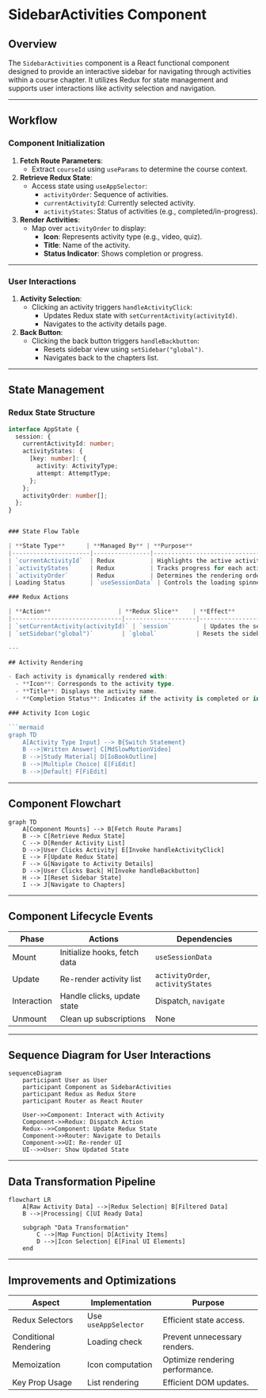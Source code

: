 
# SidebarActivities Component

## Overview

The `SidebarActivities` component is a React functional component designed to provide an interactive sidebar for navigating through activities within a course chapter. It utilizes Redux for state management and supports user interactions like activity selection and navigation.

---

## Workflow

### Component Initialization

1. **Fetch Route Parameters**:
   - Extract `courseId` using `useParams` to determine the course context.
2. **Retrieve Redux State**:
   - Access state using `useAppSelector`:
     - `activityOrder`: Sequence of activities.
     - `currentActivityId`: Currently selected activity.
     - `activityStates`: Status of activities (e.g., completed/in-progress).
3. **Render Activities**:
   - Map over `activityOrder` to display:
     - **Icon**: Represents activity type (e.g., video, quiz).
     - **Title**: Name of the activity.
     - **Status Indicator**: Shows completion or progress.

---

### User Interactions

1. **Activity Selection**:
   - Clicking an activity triggers `handleActivityClick`:
     - Updates Redux state with `setCurrentActivity(activityId)`.
     - Navigates to the activity details page.
2. **Back Button**:
   - Clicking the back button triggers `handleBackbutton`:
     - Resets sidebar view using `setSidebar("global")`.
     - Navigates back to the chapters list.

---

## State Management

### Redux State Structure

```typescript
interface AppState {
  session: {
    currentActivityId: number;
    activityStates: {
      [key: number]: {
        activity: ActivityType;
        attempt: AttemptType;
      };
    };
    activityOrder: number[];
  };
}


### State Flow Table

| **State Type**      | **Managed By** | **Purpose**                                              |
|----------------------|----------------|----------------------------------------------------------|
| `currentActivityId`  | Redux          | Highlights the active activity.                         |
| `activityStates`     | Redux          | Tracks progress for each activity.                      |
| `activityOrder`      | Redux          | Determines the rendering order of activities.           |
| Loading Status       | `useSessionData` | Controls the loading spinner during data fetching.     |

### Redux Actions

| **Action**                   | **Redux Slice**    | **Effect**                               |
|-------------------------------|--------------------|------------------------------------------|
| `setCurrentActivity(activityId)` | `session`         | Updates the selected activity in state.  |
| `setSidebar("global")`        | `global`           | Resets the sidebar to the global view.   |

---

## Activity Rendering

- Each activity is dynamically rendered with:
  - **Icon**: Corresponds to the activity type.
  - **Title**: Displays the activity name.
  - **Completion Status**: Indicates if the activity is completed or in progress.

### Activity Icon Logic

```mermaid
graph TD
    A[Activity Type Input] --> B{Switch Statement}
    B -->|Written Answer| C[MdSlowMotionVideo]
    B -->|Study Material| D[IoBookOutline]
    B -->|Multiple Choice| E[FiEdit]
    B -->|Default| F[FiEdit]
```

---

## Component Flowchart

```mermaid
graph TD
    A[Component Mounts] --> B[Fetch Route Params]
    B --> C[Retrieve Redux State]
    C --> D[Render Activity List]
    D -->|User Clicks Activity| E[Invoke handleActivityClick]
    E --> F[Update Redux State]
    F --> G[Navigate to Activity Details]
    D -->|User Clicks Back| H[Invoke handleBackbutton]
    H --> I[Reset Sidebar State]
    I --> J[Navigate to Chapters]
```

---

## Component Lifecycle Events

| **Phase**      | **Actions**                             | **Dependencies**         |
|-----------------|-----------------------------------------|--------------------------|
| Mount          | Initialize hooks, fetch data            | `useSessionData`         |
| Update         | Re-render activity list                 | `activityOrder`, `activityStates` |
| Interaction    | Handle clicks, update state             | Dispatch, `navigate`     |
| Unmount        | Clean up subscriptions                  | None                     |

---

## Sequence Diagram for User Interactions

```mermaid
sequenceDiagram
    participant User as User
    participant Component as SidebarActivities
    participant Redux as Redux Store
    participant Router as React Router

    User->>Component: Interact with Activity
    Component->>Redux: Dispatch Action
    Redux-->>Component: Update Redux State
    Component->>Router: Navigate to Details
    Component->>UI: Re-render UI
    UI-->>User: Show Updated State
```

---

## Data Transformation Pipeline

```mermaid
flowchart LR
    A[Raw Activity Data] -->|Redux Selection| B[Filtered Data]
    B -->|Processing| C[UI Ready Data]
    
    subgraph "Data Transformation"
        C -->|Map Function| D[Activity Items]
        D -->|Icon Selection| E[Final UI Elements]
    end
```

---

## Improvements and Optimizations

| **Aspect**             | **Implementation**       | **Purpose**                           |
|-------------------------|--------------------------|---------------------------------------|
| Redux Selectors         | Use `useAppSelector`     | Efficient state access.               |
| Conditional Rendering   | Loading check           | Prevent unnecessary renders.          |
| Memoization             | Icon computation        | Optimize rendering performance.       |
| Key Prop Usage          | List rendering          | Efficient DOM updates.                |
```
